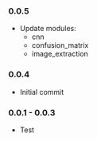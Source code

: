 ### 0.0.5
- Update modules:
  - cnn
  - confusion_matrix
  - image_extraction

### 0.0.4
- Initial commit

### 0.0.1 - 0.0.3
- Test